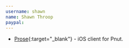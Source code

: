 ```yaml
---
username: shawn
name: Shawn Throop
paypal:
---
```


* [Prose](){:target="_blank"} - iOS client for Pnut.
